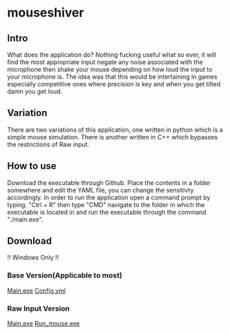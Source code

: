 # mouseshiver
## Intro
What does the application do?
Nothing fucking useful what so ever, it will find the most appropriate input negate any noise associated with the microphone then shake your mouse depending on how loud the input to your microphone is. The idea was that this would be intertaining in games especially competitive ones where precision is key and when you get tilted damn you get loud.

## Variation
There are two variations of this application, one written in python which is a simple mouse simulation. There is another written in C++ which bypasses the restrictions of Raw input. 

## How to use
Download the executable through Github. Place the contents in a folder somewhere and edit the YAML file, you can change the sensitivty accordingly. In order to run the application open a command prompt by typing. "Ctrl + R" then type "CMD" navigate to the folder in which the executable is located in and run the executable through the command "./main.exe".

## Download
!! Windows Only !!
### Base Version(Applicable to most)
[Main.exe](..//blob/master/base_input/exe/main.exe)
[Config.yml](..//blob/master/base_input/exe/config.yml)
### Raw Input Version
[Main.exe](../blob/master/raw_input_override/exe/main.exe)
[Run_mouse.exe](../blob/master/raw_input_override/exe/run_mouse.exe)
